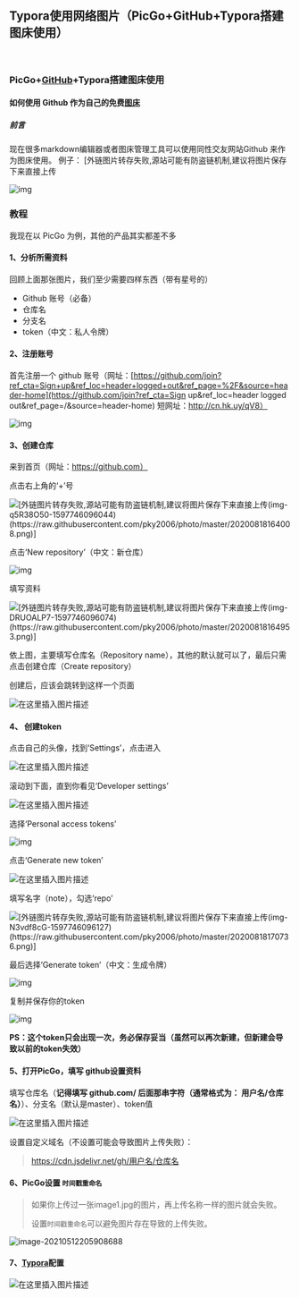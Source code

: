## Typora使用网络图片（PicGo+GitHub+Typora搭建图床使用）

​         

### PicGo+[GitHub](https://so.csdn.net/so/search?q=GitHub&spm=1001.2101.3001.7020)+Typora搭建图床使用

#### 如何使用 Github 作为自己的免费[图床](https://so.csdn.net/so/search?q=图床&spm=1001.2101.3001.7020)

##### 前言

现在很多markdown编辑器或者图床管理工具可以使用同性交友网站Github 来作为图床使用。
 例子：
 [外链图片转存失败,源站可能有防盗链机制,建议将图片保存下来直接上传

![img](https://img-blog.csdnimg.cn/img_convert/593791368bb563842246460769507b8b.png)

### 教程

我现在以 PicGo 为例，其他的产品其实都差不多

#### 1、分析所需资料

回顾上面那张图片，我们至少需要四样东西（带有星号的）

- Github 账号（必备）
- 仓库名
- 分支名
- token（中文：私人令牌）

#### 2、注册账号

首先注册一个 github 账号（网址：[https://github.com/join?ref_cta=Sign+up&ref_loc=header+logged+out&ref_page=%2F&source=header-home](https://github.com/join?ref_cta=Sign up&ref_loc=header logged out&ref_page=/&source=header-home)
 短网址：http://cn.hk.uy/qV8）

![img](https://img-blog.csdnimg.cn/img_convert/c1aff2aad8f60c4572fcb4ab3db29f72.png)

#### 3、创建仓库

来到首页（网址：https://github.com）

点击右上角的‘+’号

![[外链图片转存失败,源站可能有防盗链机制,建议将图片保存下来直接上传(img-q5R38O50-1597746096044)(https://raw.githubusercontent.com/pky2006/photo/master/20200818164008.png)]](https://img-blog.csdnimg.cn/img_convert/14720be3d5a31310dadeeaa50211d4bf.png)

点击‘New repository’（中文：新仓库）

![img](https://img-blog.csdnimg.cn/img_convert/79bf57b16e792667dec4a2ae5b0b7a16.png)

填写资料

![[外链图片转存失败,源站可能有防盗链机制,建议将图片保存下来直接上传(img-DRUOALP7-1597746096074)(https://raw.githubusercontent.com/pky2006/photo/master/20200818164953.png)]](https://img-blog.csdnimg.cn/img_convert/d38a0d492be2e172c3c9afbd4c0a5046.png)

依上图，主要填写仓库名（Repository name），其他的默认就可以了，最后只需点击创建仓库（Create repository）

创建后，应该会跳转到这样一个页面

![在这里插入图片描述](https://img-blog.csdnimg.cn/img_convert/20d59352611ccecb197646972ad22685.png)

#### 4、 创建token

点击自己的头像，找到‘Settings’，点击进入

![在这里插入图片描述](https://img-blog.csdnimg.cn/img_convert/a15b35c41777511fa252ceb1d626434b.png)

滚动到下面，直到你看见‘Developer settings’

![在这里插入图片描述](https://img-blog.csdnimg.cn/img_convert/eba17f1a9b5b8720d26002bb092ddec1.png)

选择‘Personal access tokens’

![img](https://img-blog.csdnimg.cn/img_convert/0b19754735cd7c831132cbd059540228.png)

点击‘Generate new token’

![在这里插入图片描述](https://img-blog.csdnimg.cn/img_convert/ff6afda1702dad1d82477853b059174b.png)

填写名字（note），勾选‘repo’

![[外链图片转存失败,源站可能有防盗链机制,建议将图片保存下来直接上传(img-N3vdf8cG-1597746096127)(https://raw.githubusercontent.com/pky2006/photo/master/20200818170736.png)]](https://img-blog.csdnimg.cn/img_convert/c744b3a698e27162cb577578eb1f87a1.png)

最后选择‘Generate token’（中文：生成令牌）

![img](https://img-blog.csdnimg.cn/img_convert/9ec89868054a55887ec3b07cfa33693a.png)

复制并保存你的token

![img](https://img-blog.csdnimg.cn/img_convert/065326d5b82a213e02ea4895eac6f6c8.png)

**PS：这个token只会出现一次，务必保存妥当（虽然可以再次新建，但新建会导致以前的token失效）**

#### 5、打开PicGo，填写 github设置资料

填写仓库名（**记得填写 github.com/ 后面那串字符（通常格式为： 用户名/仓库名）**）、分支名（默认是master）、token值

![在这里插入图片描述](https://img-blog.csdnimg.cn/img_convert/15fb246241e0e349a796876cc0e225e9.png)

设置自定义域名（不设置可能会导致图片上传失败）：

> https://cdn.jsdelivr.net/gh/用户名/仓库名

#### 6、PicGo设置 `时间戳重命名`

> 如果你上传过一张image1.jpg的图片，再上传名称一样的图片就会失败。
>
> 设置`时间戳重命名`可以避免图片存在导致的上传失败。

![image-20210512205908688](https://img-blog.csdnimg.cn/img_convert/4d69fe3927074491ffb111ca1d52e3e9.png)

#### 7、[Typora](https://so.csdn.net/so/search?q=Typora&spm=1001.2101.3001.7020)配置

![在这里插入图片描述](https://img-blog.csdnimg.cn/img_convert/e4a7b8872e8026bf4c4fdeca3ac95e34.png)

